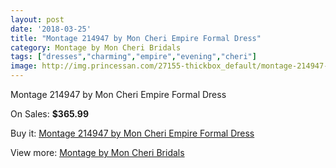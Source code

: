 ```yaml
---
layout: post
date: '2018-03-25'
title: "Montage 214947 by Mon Cheri Empire Formal Dress"
category: Montage by Mon Cheri Bridals
tags: ["dresses","charming","empire","evening","cheri"]
image: http://img.princessan.com/27155-thickbox_default/montage-214947-by-mon-cheri-empire-formal-dress.jpg
---
```

Montage 214947 by Mon Cheri Empire Formal Dress

On Sales: **$365.99**
<a href="https://www.princessan.com/en/12398-montage-214947-by-mon-cheri-empire-formal-dress.html"><amp-img layout="responsive" width="600" height="600" src="//img.princessan.com/27155-thickbox_default/montage-214947-by-mon-cheri-empire-formal-dress.jpg" alt="Montage 214947 by Mon Cheri Empire Formal Dress 0" /></a>
<a href="https://www.princessan.com/en/12398-montage-214947-by-mon-cheri-empire-formal-dress.html"><amp-img layout="responsive" width="600" height="600" src="//img.princessan.com/27157-thickbox_default/montage-214947-by-mon-cheri-empire-formal-dress.jpg" alt="Montage 214947 by Mon Cheri Empire Formal Dress 1" /></a>
<a href="https://www.princessan.com/en/12398-montage-214947-by-mon-cheri-empire-formal-dress.html"><amp-img layout="responsive" width="600" height="600" src="//img.princessan.com/27156-thickbox_default/montage-214947-by-mon-cheri-empire-formal-dress.jpg" alt="Montage 214947 by Mon Cheri Empire Formal Dress 2" /></a>

Buy it: [Montage 214947 by Mon Cheri Empire Formal Dress](https://www.princessan.com/en/12398-montage-214947-by-mon-cheri-empire-formal-dress.html "Montage 214947 by Mon Cheri Empire Formal Dress")

View more: [Montage by Mon Cheri Bridals](https://www.princessan.com/en/89- "Montage by Mon Cheri Bridals")
